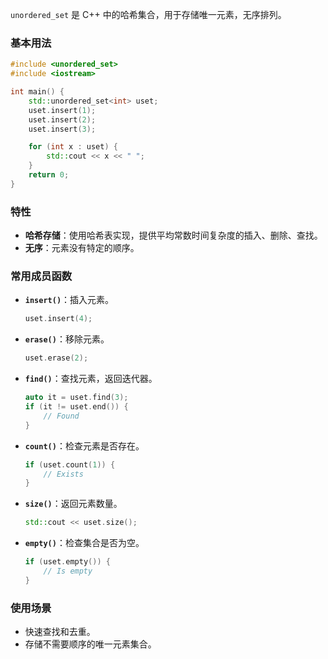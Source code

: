 `unordered_set` 是 C++ 中的哈希集合，用于存储唯一元素，无序排列。

### 基本用法

```cpp
#include <unordered_set>
#include <iostream>

int main() {
    std::unordered_set<int> uset;
    uset.insert(1);
    uset.insert(2);
    uset.insert(3);

    for (int x : uset) {
        std::cout << x << " ";
    }
    return 0;
}
```

### 特性

- **哈希存储**：使用哈希表实现，提供平均常数时间复杂度的插入、删除、查找。
- **无序**：元素没有特定的顺序。

### 常用成员函数

- **`insert()`**：插入元素。
  ```cpp
  uset.insert(4);
  ```
  
- **`erase()`**：移除元素。
  ```cpp
  uset.erase(2);
  ```

- **`find()`**：查找元素，返回迭代器。
  ```cpp
  auto it = uset.find(3);
  if (it != uset.end()) {
      // Found
  }
  ```

- **`count()`**：检查元素是否存在。
  ```cpp
  if (uset.count(1)) {
      // Exists
  }
  ```

- **`size()`**：返回元素数量。
  ```cpp
  std::cout << uset.size();
  ```

- **`empty()`**：检查集合是否为空。
  ```cpp
  if (uset.empty()) {
      // Is empty
  }
  ```

### 使用场景

- 快速查找和去重。
- 存储不需要顺序的唯一元素集合。